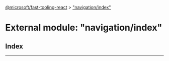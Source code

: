 [@microsoft/fast-tooling-react](../README.md) > ["navigation/index"](../modules/_navigation_index_.md)

# External module: "navigation/index"

## Index

---

